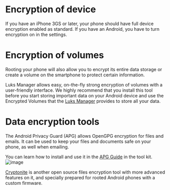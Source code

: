 [Title]: # (Encryption of volumes)
[Order]: # (11)

# Encryption of device
If you have an iPhone 3GS or later, your phone should have full device encryption enabled as standard. If you have an Android, you have to turn encryption on in the settings.

# Encryption of volumes

Rooting your phone will also allow you to encrypt its entire data storage or create a volume on the smartphone to protect certain information.

Luks Manager allows easy, on-the-fly strong encryption of volumes with a user-friendly interface. We highly recommend that you install this tool before you start storing important data on your Android device and use the Encrypted Volumes that the [Luks Manager](https://play.google.com/store/apps/details?id=com.nemesis2.luksmanager&hl=en) provides to store all your data.

# Data encryption tools

The Android Privacy Guard (APG) allows OpenGPG encryption for files and emails. It can be used to keep your files and documents safe on your phone, as well when emailing.  

You can learn how to install and use it in the [APG Guide](umbrella://lesson/k9-&-apg) in the tool kit.
![image](mobileexp2.png)

[Cryptonite](https://code.google.com/p/cryptonite/) is another open source files encryption tool with more advanced features on it, and specially prepared for rooted Android phones with a custom firmware. 
